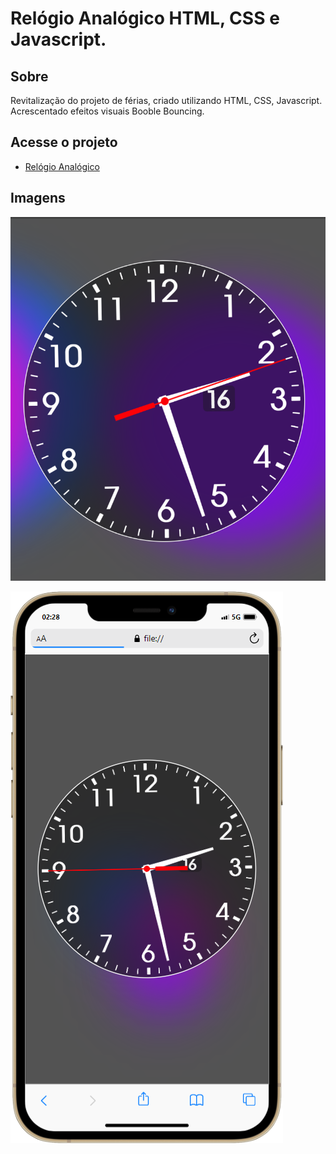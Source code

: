 # Relógio Analógico HTML, CSS e Javascript.

## Sobre

Revitalização do projeto de férias, criado utilizando HTML, CSS, Javascript. Acrescentado efeitos visuais Booble Bouncing.

## Acesse o projeto

- [Relógio Analógico](https://everaldo-martins.github.io/Relogio_Analogico)

## Imagens

![Desktop](screenshots/screenshot_desktop.png)

![Mobile](screenshots/screenshot_mobile.png)
